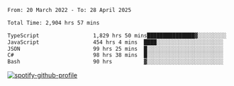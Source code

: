 <!--START_SECTION:waka-->

```txt
From: 20 March 2022 - To: 28 April 2025

Total Time: 2,904 hrs 57 mins

TypeScript                 1,829 hrs 50 mins███████████████▓░░░░░░░░░   62.99 %
JavaScript                 454 hrs 4 mins  ████░░░░░░░░░░░░░░░░░░░░░   15.63 %
JSON                       99 hrs 25 mins  █░░░░░░░░░░░░░░░░░░░░░░░░   03.42 %
C#                         98 hrs 38 mins  █░░░░░░░░░░░░░░░░░░░░░░░░   03.40 %
Bash                       90 hrs          ▓░░░░░░░░░░░░░░░░░░░░░░░░   03.10 %
```

<!--END_SECTION:waka-->
[![spotify-github-profile](https://spotify-github-profile.vercel.app/api/view?uid=c00zprrvy9xiloa9qnco3hmng&cover_image=true&theme=novatorem&show_offline=false&background_color=121212&bar_color=53b14f&bar_color_cover=false)](https://spotify-github-profile.vercel.app/api/view?uid=c00zprrvy9xiloa9qnco3hmng&redirect=true)



